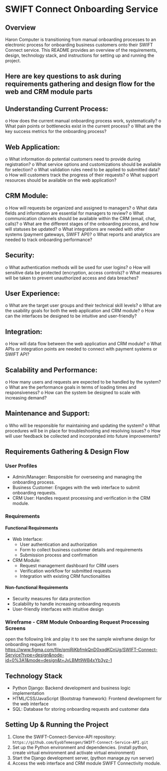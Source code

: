 # SWIFT Connect Onboarding Service  

## Overview
Haron Computer is transitioning from manual onboarding processes to an electronic process for onboarding business customers onto their SWIFT Connect service. This README provides an overview of the requirements, design, technology stack, and instructions for setting up and running the project.
## Here are key questions to ask during requirements gathering and design flow for the web and CRM module parts
## Understanding Current Process:
o	How does the current manual onboarding process work, systematically?
o	What pain points or bottlenecks exist in the current process?
o	What are the key success metrics for the onboarding process?
## Web Application:
o	What information do potential customers need to provide during registration?
o	What service options and customizations should be available for selection?
o	What validation rules need to be applied to submitted data?
o	How will customers track the progress of their requests?
o	What support resources should be available on the web application?
## CRM Module:
o	How will requests be organized and assigned to managers?
o	What data fields and information are essential for managers to review?
o	What communication channels should be available within the CRM (email, chat, calls)?
o	What are the different stages of the onboarding process, and how will statuses be updated?
o	What integrations are needed with other systems (payment gateways, SWIFT API)?
o	What reports and analytics are needed to track onboarding performance?
## Security:
o	What authentication methods will be used for user logins?
o	How will sensitive data be protected (encryption, access controls)?
o	What measures will be taken to prevent unauthorized access and data breaches?
## User Experience:
o	What are the target user groups and their technical skill levels?
o	What are the usability goals for both the web application and CRM module?
o	How can the interfaces be designed to be intuitive and user-friendly?
## Integration:
o	How will data flow between the web application and CRM module?
o	What APIs or integration points are needed to connect with payment systems or SWIFT API?
## Scalability and Performance:
o	How many users and requests are expected to be handled by the system?
o	What are the performance goals in terms of loading times and responsiveness?
o	How can the system be designed to scale with increasing demand?
## Maintenance and Support:
o	Who will be responsible for maintaining and updating the system?
o	What procedures will be in place for troubleshooting and resolving issues?
o	How will user feedback be collected and incorporated into future improvements?

## Requirements Gathering & Design Flow

### User Profiles
- Admin/Manager: Responsible for overseeing and managing the onboarding process.
- Business Customer: Engages with the web interface to submit onboarding requests.
- CRM User: Handles request processing and verification in the CRM module.

### Requirements
#### Functional Requirements
- Web Interface:
  - User authentication and authorization
  - Form to collect business customer details and requirements
  - Submission process and confirmation
- CRM Module:
  - Request management dashboard for CRM users
  - Verification workflow for submitted requests
  - Integration with existing CRM functionalities

#### Non-functional Requirements
- Security measures for data protection
- Scalability to handle increasing onboarding requests
- User-friendly interfaces with intuitive design

### Wireframe - CRM Module Onboarding Request Processing Screens
 open the following link and play it to see the sample wireframe design for onboarding request form
https://www.figma.com/file/qmiRiKbfmkQnD0xqdKCnUg/SWIFT-Connect-Service?type=design&node-id=0%3A1&mode=design&t=JvLBMt9WB4xYb3yz-1

## Technology Stack
- Python Django: Backend development and business logic implementation
- HTML/CSS/JavaScript (Bootstrap framework): Frontend development for the web interface
- SQL: Database for storing onboarding requests and customer data

## Setting Up & Running the Project
1. Clone the SWIFT-Connect-Service-API repository: `https://github.com/EyobTemesgen/SWIFT-Connect-Service-API.git`
2. Set up the Python environment and dependencies. (install python, create virtual environment and activate virtual environment)
3. Start the Django development server, (python manage.py run server)
4. Access the web interface and CRM module SWIFT Connectivity module.
